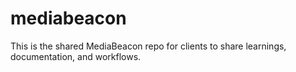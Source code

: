 # mediabeacon
This is the shared MediaBeacon repo for clients to share learnings, documentation, and workflows. 
